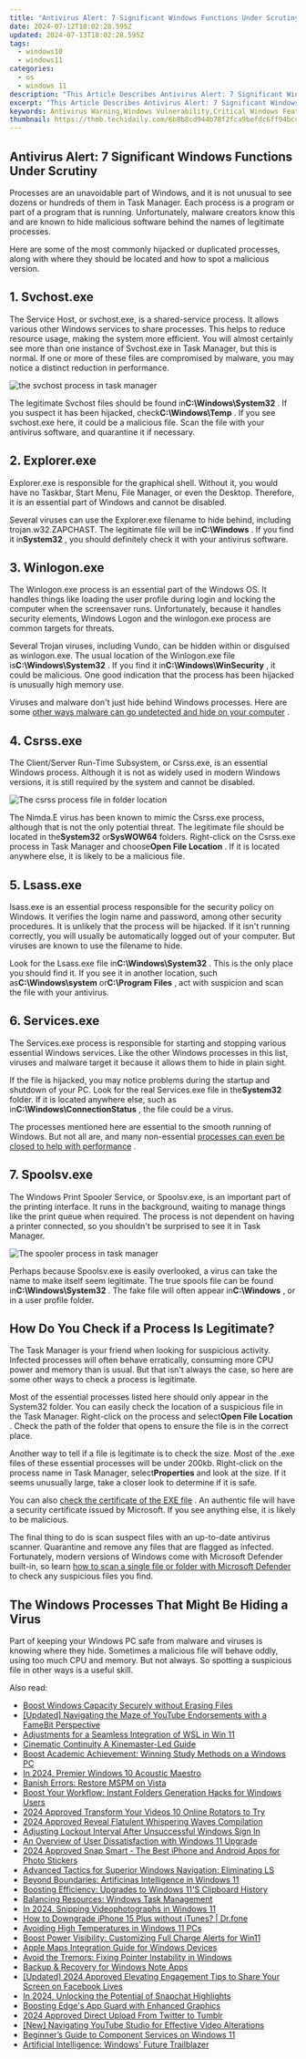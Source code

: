 ```yaml
---
title: "Antivirus Alert: 7 Significant Windows Functions Under Scrutiny"
date: 2024-07-12T18:02:28.595Z
updated: 2024-07-13T18:02:28.595Z
tags:
  - windows10
  - windows11
categories:
  - os
  - windows 11
description: "This Article Describes Antivirus Alert: 7 Significant Windows Functions Under Scrutiny"
excerpt: "This Article Describes Antivirus Alert: 7 Significant Windows Functions Under Scrutiny"
keywords: Antivirus Warning,Windows Vulnerability,Critical Windows Features,Security Windows Update,Threat Windows Functions,Essential Windows Fixes,Protecting Windows Systems
thumbnail: https://thmb.techidaily.com/6b8b8cd944b78f2fca9befdc6ff94bcc8ad2bce093f59dcdf2b6479e3403f82d.jpg
---
```


## Antivirus Alert: 7 Significant Windows Functions Under Scrutiny

 Processes are an unavoidable part of Windows, and it is not unusual to see dozens or hundreds of them in Task Manager. Each process is a program or part of a program that is running. Unfortunately, malware creators know this and are known to hide malicious software behind the names of legitimate processes.

 Here are some of the most commonly hijacked or duplicated processes, along with where they should be located and how to spot a malicious version.

## 1\. Svchost.exe

 The Service Host, or svchost.exe, is a shared-service process. It allows various other Windows services to share processes. This helps to reduce resource usage, making the system more efficient. You will almost certainly see more than one instance of Svchost.exe in Task Manager, but this is normal. If one or more of these files are compromised by malware, you may notice a distinct reduction in performance.

![the svchost process in task manager](https://static1.makeuseofimages.com/wordpress/wp-content/uploads/2023/02/svchost-process.jpg)

 The legitimate Svchost files should be found in**C:\\Windows\\System32** . If you suspect it has been hijacked, check**C:\\Windows\\Temp** . If you see svchost.exe here, it could be a malicious file. Scan the file with your antivirus software, and quarantine it if necessary.

## 2\. Explorer.exe

 Explorer.exe is responsible for the graphical shell. Without it, you would have no Taskbar, Start Menu, File Manager, or even the Desktop. Therefore, it is an essential part of Windows and cannot be disabled.

 Several viruses can use the Explorer.exe filename to hide behind, including trojan.w32.ZAPCHAST. The legitimate file will be in**C:\\Windows** . If you find it in**System32** , you should definitely check it with your antivirus software.

## 3\. Winlogon.exe

 The Winlogon.exe process is an essential part of the Windows OS. It handles things like loading the user profile during login and locking the computer when the screensaver runs. Unfortunately, because it handles security elements, Windows Logon and the winlogon.exe process are common targets for threats.

 Several Trojan viruses, including Vundo, can be hidden within or disguised as winlogon.exe. The usual location of the Winlogon.exe file is**C:\\Windows\\System32** . If you find it in**C:\\Windows\\WinSecurity** , it could be malicious. One good indication that the process has been hijacked is unusually high memory use.

 Viruses and malware don't just hide behind Windows processes. Here are some [other ways malware can go undetected and hide on your computer](https://www.makeuseof.com/can-malware-go-undetected-how-viruses-hide-from-you/) .

## 4\. Csrss.exe

 The Client/Server Run-Time Subsystem, or Csrss.exe, is an essential Windows process. Although it is not as widely used in modern Windows versions, it is still required by the system and cannot be disabled.

![The csrss process file in folder location](https://static1.makeuseofimages.com/wordpress/wp-content/uploads/2023/02/csrss-process.jpg)

 The Nimda.E virus has been known to mimic the Csrss.exe process, although that is not the only potential threat. The legitimate file should be located in the**System32** or**SysWOW64** folders. Right-click on the Csrss.exe process in Task Manager and choose**Open File Location** . If it is located anywhere else, it is likely to be a malicious file.

## 5\. Lsass.exe

 lsass.exe is an essential process responsible for the security policy on Windows. It verifies the login name and password, among other security procedures. It is unlikely that the process will be hijacked. If it isn't running correctly, you will usually be automatically logged out of your computer. But viruses are known to use the filename to hide.

 Look for the Lsass.exe file in**C:\\Windows\\System32** . This is the only place you should find it. If you see it in another location, such as**C:\\Windows\\system** or**C:\\Program Files** , act with suspicion and scan the file with your antivirus.

## 6\. Services.exe

 The Services.exe process is responsible for starting and stopping various essential Windows services. Like the other Windows processes in this list, viruses and malware target it because it allows them to hide in plain sight.

 If the file is hijacked, you may notice problems during the startup and shutdown of your PC. Look for the real Services.exe file in the**System32** folder. If it is located anywhere else, such as in**C:\\Windows\\ConnectionStatus** , the file could be a virus.

 The processes mentioned here are essential to the smooth running of Windows. But not all are, and many non-essential [processes can even be closed to help with performance](https://www.makeuseof.com/windows-processes-end-safely-performance/) .

## 7\. Spoolsv.exe

 The Windows Print Spooler Service, or Spoolsv.exe, is an important part of the printing interface. It runs in the background, waiting to manage things like the print queue when required. The process is not dependent on having a printer connected, so you shouldn't be surprised to see it in Task Manager.

![The spooler process in task manager](https://static1.makeuseofimages.com/wordpress/wp-content/uploads/2023/02/spooler-process.jpg)

 Perhaps because Spoolsv.exe is easily overlooked, a virus can take the name to make itself seem legitimate. The true spools file can be found in**C:\\Windows\\System32** . The fake file will often appear in**C:\\Windows** , or in a user profile folder.

## How Do You Check if a Process Is Legitimate?

 The Task Manager is your friend when looking for suspicious activity. Infected processes will often behave erratically, consuming more CPU power and memory than is usual. But that isn't always the case, so here are some other ways to check a process is legitimate.

 Most of the essential processes listed here should only appear in the System32 folder. You can easily check the location of a suspicious file in the Task Manager. Right-click on the process and select**Open File Location** . Check the path of the folder that opens to ensure the file is in the correct place.

 Another way to tell if a file is legitimate is to check the size. Most of the .exe files of these essential processes will be under 200kb. Right-click on the process name in Task Manager, select**Properties** and look at the size. If it seems unusually large, take a closer look to determine if it is safe.

 You can also [check the certificate of the EXE file](https://www.makeuseof.com/windows-tell-if-exe-file-is-safe/) . An authentic file will have a security certificate issued by Microsoft. If you see anything else, it is likely to be malicious.

 The final thing to do is scan suspect files with an up-to-date antivirus scanner. Quarantine and remove any files that are flagged as infected. Fortunately, modern versions of Windows come with Microsoft Defender built-in, so learn [how to scan a single file or folder with Microsoft Defender](https://www.makeuseof.com/microsoft-defender-scan-file-folder/) to check any suspicious files you find.

## The Windows Processes That Might Be Hiding a Virus

 Part of keeping your Windows PC safe from malware and viruses is knowing where they hide. Sometimes a malicious file will behave oddly, using too much CPU and memory. But not always. So spotting a suspicious file in other ways is a useful skill.


<ins class="adsbygoogle"
     style="display:block"
     data-ad-format="autorelaxed"
     data-ad-client="ca-pub-7571918770474297"
     data-ad-slot="1223367746"></ins>



<ins class="adsbygoogle"
     style="display:block"
     data-ad-client="ca-pub-7571918770474297"
     data-ad-slot="8358498916"
     data-ad-format="auto"
     data-full-width-responsive="true"></ins>

<span class="atpl-alsoreadstyle">Also read:</span>
<div><ul>
<li><a href="https://win11-tips.techidaily.com/boost-windows-capacity-securely-without-erasing-files/"><u>Boost Windows Capacity Securely without Erasing Files</u></a></li>
<li><a href="https://youtube-blog.techidaily.com/ed-navigating-the-maze-of-youtube-endorsements-with-a-famebit-perspective/"><u>[Updated] Navigating the Maze of YouTube Endorsements with a FameBit Perspective</u></a></li>
<li><a href="https://win11-tips.techidaily.com/adjustments-for-a-seamless-integration-of-wsl-in-win-11/"><u>Adjustments for a Seamless Integration of WSL in Win 11</u></a></li>
<li><a href="https://fox-blue.techidaily.com/cinematic-continuity-a-kinemaster-led-guide/"><u>Cinematic Continuity  A Kinemaster-Led Guide</u></a></li>
<li><a href="https://win11-tips.techidaily.com/boost-academic-achievement-winning-study-methods-on-a-windows-pc/"><u>Boost Academic Achievement: Winning Study Methods on a Windows PC</u></a></li>
<li><a href="https://audio-shaping.techidaily.com/in-2024-premier-windows-10-acoustic-maestro/"><u>In 2024, Premier Windows 10 Acoustic Maestro</u></a></li>
<li><a href="https://win11-tips.techidaily.com/banish-errors-restore-mspm-on-vista/"><u>Banish Errors: Restore MSPM on Vista</u></a></li>
<li><a href="https://win11-tips.techidaily.com/boost-your-workflow-instant-folders-generation-hacks-for-windows-users/"><u>Boost Your Workflow: Instant Folders Generation Hacks for Windows Users</u></a></li>
<li><a href="https://ai-video-apps.techidaily.com/2024-approved-transform-your-videos-10-online-rotators-to-try/"><u>2024 Approved Transform Your Videos 10 Online Rotators to Try</u></a></li>
<li><a href="https://voice-adjusting.techidaily.com/2024-approved-reveal-flatulent-whispering-waves-compilation/"><u>2024 Approved Reveal Flatulent Whispering Waves Compilation</u></a></li>
<li><a href="https://win11-tips.techidaily.com/adjusting-lockout-interval-after-unsuccessful-windows-sign-in/"><u>Adjusting Lockout Interval After Unsuccessful Windows Sign In</u></a></li>
<li><a href="https://win11-tips.techidaily.com/an-overview-of-user-dissatisfaction-with-windows-11-upgrade/"><u>An Overview of User Dissatisfaction with Windows 11 Upgrade</u></a></li>
<li><a href="https://article-tips.techidaily.com/2024-approved-snap-smart-the-best-iphone-and-android-apps-for-photo-stickers/"><u>2024 Approved  Snap Smart - The Best iPhone and Android Apps for Photo Stickers</u></a></li>
<li><a href="https://win11-tips.techidaily.com/advanced-tactics-for-superior-windows-navigation-eliminating-ls/"><u>Advanced Tactics for Superior Windows Navigation: Eliminating LS</u></a></li>
<li><a href="https://win11-tips.techidaily.com/beyond-boundaries-artificinas-intelligence-in-windows-11/"><u>Beyond Boundaries: Artificinas Intelligence in Windows 11</u></a></li>
<li><a href="https://win11-tips.techidaily.com/boosting-efficiency-upgrades-to-windows-11s-clipboard-history/"><u>Boosting Efficiency: Upgrades to Windows 11'S Clipboard History</u></a></li>
<li><a href="https://win11-tips.techidaily.com/balancing-resources-windows-task-management/"><u>Balancing Resources: Windows Task Management</u></a></li>
<li><a href="https://extra-approaches.techidaily.com/in-2024-snipping-videophotographs-in-windows-11/"><u>In 2024, Snipping Videophotographs in Windows 11</u></a></li>
<li><a href="https://blog-min.techidaily.com/how-to-downgrade-iphone-15-plus-without-itunes-drfone-by-drfone-ios-system-repair-ios-system-repair/"><u>How to Downgrade iPhone 15 Plus without iTunes? | Dr.fone</u></a></li>
<li><a href="https://win11-tips.techidaily.com/avoiding-high-temperatures-in-windows-11-pcs/"><u>Avoiding High Temperatures in Windows 11 PCs</u></a></li>
<li><a href="https://win11-tips.techidaily.com/boost-power-visibility-customizing-full-charge-alerts-for-win11/"><u>Boost Power Visibility: Customizing Full Charge Alerts for Win11</u></a></li>
<li><a href="https://win11-tips.techidaily.com/apple-maps-integration-guide-for-windows-devices/"><u>Apple Maps Integration Guide for Windows Devices</u></a></li>
<li><a href="https://win11-tips.techidaily.com/avoid-the-tremors-fixing-pointer-instability-in-windows/"><u>Avoid the Tremors: Fixing Pointer Instability in Windows</u></a></li>
<li><a href="https://win11-tips.techidaily.com/backup-and-recovery-for-windows-note-apps/"><u>Backup & Recovery for Windows Note Apps</u></a></li>
<li><a href="https://facebook-video-recording.techidaily.com/updated-2024-approved-elevating-engagement-tips-to-share-your-screen-on-facebook-lives/"><u>[Updated] 2024 Approved  Elevating Engagement  Tips to Share Your Screen on Facebook Lives</u></a></li>
<li><a href="https://some-skills.techidaily.com/in-2024-unlocking-the-potential-of-snapchat-highlights/"><u>In 2024, Unlocking the Potential of Snapchat Highlights</u></a></li>
<li><a href="https://win11-tips.techidaily.com/boosting-edges-app-guard-with-enhanced-graphics/"><u>Boosting Edge's App Guard with Enhanced Graphics</u></a></li>
<li><a href="https://twitter-videos.techidaily.com/2024-approved-direct-upload-from-twitter-to-tumblr/"><u>2024 Approved  Direct Upload From Twitter to Tumblr</u></a></li>
<li><a href="https://youtube-help.techidaily.com/new-navigating-youtube-studio-for-effective-video-alterations/"><u>[New] Navigating YouTube Studio for Effective Video Alterations</u></a></li>
<li><a href="https://win11-tips.techidaily.com/beginners-guide-to-component-services-on-windows-11/"><u>Beginner’s Guide to Component Services on Windows 11</u></a></li>
<li><a href="https://win11-tips.techidaily.com/artificial-intelligence-windows-future-trailblazer/"><u>Artificial Intelligence: Windows' Future Trailblazer</u></a></li>
</ul></div>
